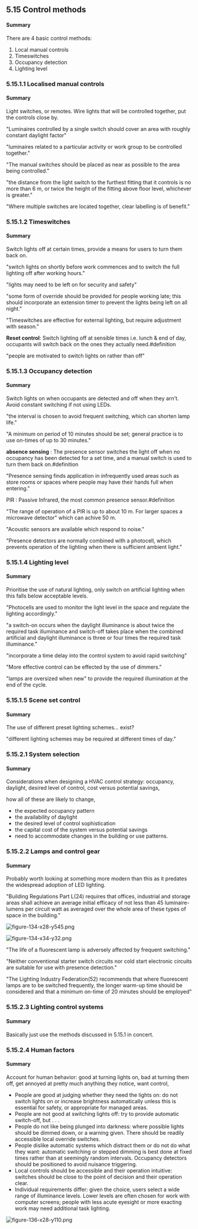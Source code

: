 ## 5.15 Control methods

#### Summary
  There are 4 basic control methods:
  1. Local manual controls
  2. Timeswitches
  3. Occupancy detection
  4. Lighting level

### 5.15.1.1 Localised manual controls

#### Summary
  Light switches, or remotes.
  Wire lights that will be controlled together, put the controls close by.

 "Luminaires controlled by a single switch should cover an area with roughly constant daylight factor"
 
 "luminaires related to a particular activity or work group to be controlled together."
 
 "The manual switches should be placed as near as possible to the area being controlled."
 
 "the distance from the light switch to the furthest fitting that it controls is no more than 6 m, or twice the height of the fitting above floor level, whichever is greater."
 
 "Where multiple switches are located together, clear labelling is of benefit."

### 5.15.1.2 Timeswitches

#### Summary
  Switch lights off at certain times, provide a means for users to turn them back on.

 "switch lights on shortly before work commences and to switch the full lighting off after working hours."
 
 "lights may need to be left on for security and safety"
 
 "some form of override should be provided for people working late; this should incorporate an extension timer to prevent the lights being left on all night."
 
 "Timeswitches are effective for external lighting, but require adjustment with season."

 **Reset control**: Switch lighting off at sensible times i.e. lunch & end of day, occupants will switch back on the ones they actually need.#definition 

 "people are motivated to switch lights on rather than off"

### 5.15.1.3 Occupancy detection

#### Summary
  Switch lights on when occupants are detected and off when they arn't.
  Avoid constant switching if not using LEDs.

 "the interval is chosen to avoid frequent switching, which can shorten lamp life."
 
 "A minimum on period of 10 minutes should be set; general practice is to use on-times of up to 30 minutes."
 
 **absence sensing** : The presence sensor switches the light off when no occupancy has been detected for a set time, and a manual switch is used to turn them back on.#definition 
 
 "Presence sensing finds application in infrequently used areas such as store rooms or spaces where people may have their hands full when entering."
 
 PIR : Passive Infrared, the most common presence sensor.#definition 
 
 "The range of operation of a PIR is up to about 10 m. For larger spaces a microwave detector" which can achive 50 m.
 
 "Acoustic sensors are available which respond to noise."
 
 "Presence detectors are normally combined with a photocell, which prevents operation of the lighting when there is sufficient ambient light."

### 5.15.1.4 Lighting level

#### Summary
  Prioritise the use of natural lighting, only switch on artificial lighting when this falls below acceptable levels.

 "Photocells are used to monitor the light level in the space and regulate the lighting accordingly."
 
 "a switch-on occurs when the daylight illuminance is about twice the required task illuminance and switch-off takes place when the combined artificial and daylight illuminance is three or four times the required task illuminance."
 
 "incorporate a time delay into the control system to avoid rapid switching"
 
 "More effective control can be effected by the use of dimmers."
 
 "lamps are oversized when new" to provide the required illumination at the end of the cycle.

### 5.15.1.5 Scene set control

#### Summary
  The use of different preset lighting schemes... exist?

 "different lighting schemes may be required at different times of day."

### 5.15.2.1 System selection

#### Summary
  Considerations when designing a HVAC control strategy:
  occupancy,
  daylight,
  desired level of control,
  cost versus potential savings,
  
  how all of these are likely to change,

 - the expected occupancy pattern  
 - the availability of daylight  
 - the desired level of control sophistication  
 - the capital cost of the system versus potential savings  
 - need to accommodate changes in the building or use patterns.

### 5.15.2.2 Lamps and control gear

#### Summary
  Probably worth looking at something more modern than this as it predates the widespread adoption of LED lighting.

 "Building Regulations Part L(24) requires that offices, industrial and  storage areas shall achieve an average initial efficacy of not less than 45 luminaire-lumens per circuit watt as averaged over the whole area of these types of space in the building."
 
 ![figure-134-x28-y545.png](attachments/warburtonP2009-BuildingControlSystems/figure-134-x28-y545.png)
 
 ![figure-134-x34-y32.png](attachments/warburtonP2009-BuildingControlSystems/figure-134-x34-y32.png)
 
 "The life of a fluorescent lamp is adversely affected by frequent switching."
 
 "Neither conventional starter switch circuits nor cold start electronic circuits are suitable for use with presence detection."
 
 "The Lighting Industry Federation(52) recommends that where fluorescent lamps are to be switched frequently, the longer warm-up time should be considered and that a minimum on-time of 20 minutes should be employed"

### 5.15.2.3 Lighting control systems

#### Summary
  Basically just use the methods discussed in 5.15.1 in concert.

### 5.15.2.4 Human factors

#### Summary
  Account for human behavior:
  good at turning lights on,
  bad at turning them off,
  get annoyed at pretty much anything they notice,
  want control,

 - People are good at judging whether they need the lights on: do not switch lights on or increase brightness automatically unless this is essential for safety, or appropriate for managed areas.  
 - People are not good at switching lights off: try to provide automatic switch-off, but . . .  
 - People do not like being plunged into darkness: where possible lights should be dimmed down, or a warning given. There should be readily accessible local override switches.  
 - People dislike automatic systems which distract them or do not do what they want: automatic switching or stepped dimming is best done at fixed times rather than at seemingly random intervals. Occupancy detectors should be positioned to avoid nuisance triggering.  
 - Local controls should be accessible and their operation intuitive: switches should be close to the point of decision and their operation clear.  
 - Individual requirements differ: given the choice, users select a wide range of illuminance levels. Lower levels are often chosen for work with computer screens; people with less acute eyesight or more exacting work may need additional task lighting.
 
 ![figure-136-x28-y110.png](attachments/warburtonP2009-BuildingControlSystems/figure-136-x28-y110.png)

